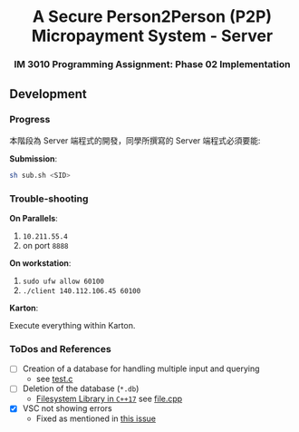 <center>
<h1>A Secure Person2Person (P2P) Micropayment System - Server</h1>

<h3>IM 3010 Programming Assignment: Phase 02 Implementation</h3>
</center>


## Development

### Progress

本階段為 Server 端程式的開發，同學所撰寫的 Server 端程式必須要能:



**Submission**:

```sh
sh sub.sh <SID>
```


### Trouble-shooting
**On Parallels**:

1. `10.211.55.4`
2. on port `8888`

**On workstation**:

1. `sudo ufw allow 60100`
2. `./client 140.112.106.45 60100`

**Karton**: 

Execute everything within Karton.

### ToDos and References

+ [ ] Creation of a database for handling multiple input and querying
    + see [test.c](./test/test.c)
+ [ ] Deletion of the database (`*.db`)
    + [Filesystem Library in `C++17`](https://stackoverflow.com/a/59424074/10871988) see [file.cpp](./test/file.cpp)
+ [x] VSC not showing errors
    + Fixed as mentioned in [this issue](https://github.com/microsoft/vscode-cpptools/issues/2164#issuecomment-399232736)